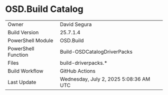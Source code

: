 ﻿# OSD.Build Catalog

| | |
|-|-|
| Owner | David Segura |
| Build Version | 25.7.1.4 |
| PowerShell Module | OSD.Build |
| PowerShell Function | Build-OSDCatalogDriverPacks |
| Files | build-driverpacks.* |
| Build Workflow | GitHub Actions |
| Last Update | Wednesday, July 2, 2025 5:08:36 AM UTC |
